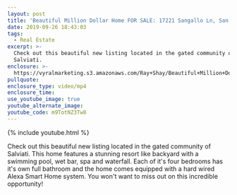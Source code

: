```yaml
---
layout: post
title: 'Beautiful Million Dollar Home FOR SALE: 17221 Sangallo Ln, San Diego, CA'
date: 2019-09-26 18:43:03
tags:
  - Real Estate
excerpt: >-
  Check out this beautiful new listing located in the gated community of
  Salviati.
enclosure: >-
  https://vyralmarketing.s3.amazonaws.com/Ray+Shay/Beautiful+Million+Dollar+Home+FOR+SALE-+17221+Sangallo+Ln%2C+San+Diego%2C+CA.mp4
pullquote:
enclosure_type: video/mp4
enclosure_time:
use_youtube_image: true
youtube_alternate_image:
youtube_code: m9TotNZ3Tw8
---
```


{% include youtube.html %}

Check out this beautiful new listing located in the gated community of Salviati. This home features a stunning resort like backyard with a swimming pool, wet bar, spa and waterfall. Each of it's four bedrooms has it's own full bathroom and the home comes equipped with a hard wired Alexa Smart Home system. You won't want to miss out on this incredible opportunity\!